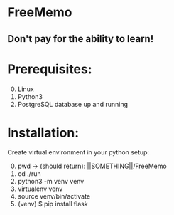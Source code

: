 # FreeMemo

## Don't pay for the ability to learn!

# Prerequisites:
0. Linux
1. Python3
2. PostgreSQL database up and running





# Installation:
Create virtual environment in your python setup:

0. pwd -> (should return): ||SOMETHING||/FreeMemo  
1. cd ./run
2. python3 -m venv venv
3. virtualenv venv
4. source venv/bin/activate
5. (venv) $ pip install flask
